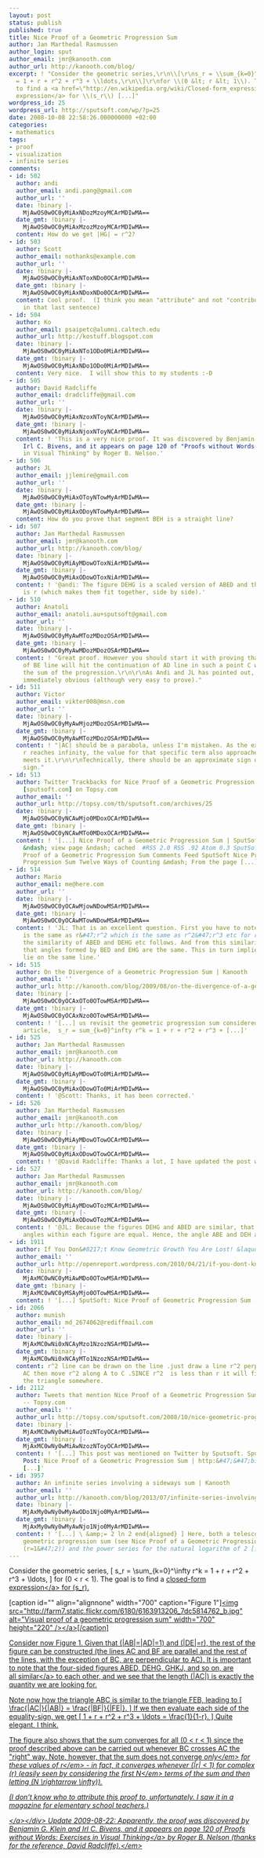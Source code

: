 ```yaml
---
layout: post
status: publish
published: true
title: Nice Proof of a Geometric Progression Sum
author: Jan Marthedal Rasmussen
author_login: sput
author_email: jmr@kanooth.com
author_url: http://kanooth.com/blog/
excerpt: ! "Consider the geometric series,\r\n\\[\r\ns_r = \\sum_{k=0}^\\infty r^k
  = 1 + r + r^2 + r^3 + \\ldots,\r\n\\]\r\nfor \\(0 &lt; r &lt; 1\\). The goal is
  to find a <a href=\"http://en.wikipedia.org/wiki/Closed-form_expression\">closed-form
  expression</a> for \\(s_r\\) [...]"
wordpress_id: 25
wordpress_url: http://sputsoft.com/wp/?p=25
date: 2008-10-08 22:58:26.000000000 +02:00
categories:
- mathematics
tags:
- proof
- visualization
- infinite series
comments:
- id: 502
  author: andi
  author_email: andi.pang@gmail.com
  author_url: ''
  date: !binary |-
    MjAwOS0wOC0yMiAxNDozMzoyMCArMDIwMA==
  date_gmt: !binary |-
    MjAwOS0wOC0yMiAxMzozMzoyMCArMDIwMA==
  content: How do we get |HG| = r^2?
- id: 503
  author: Scott
  author_email: nothanks@example.com
  author_url: ''
  date: !binary |-
    MjAwOS0wOC0yMiAxNToxNDo0OCArMDIwMA==
  date_gmt: !binary |-
    MjAwOS0wOC0yMiAxNDoxNDo0OCArMDIwMA==
  content: Cool proof.  (I think you mean "attribute" and not "contribute" though
    in that last sentence)
- id: 504
  author: Ko
  author_email: psaipetc@alumni.caltech.edu
  author_url: http://kostuff.blogspot.com
  date: !binary |-
    MjAwOS0wOC0yMiAxNTo1ODo0MiArMDIwMA==
  date_gmt: !binary |-
    MjAwOS0wOC0yMiAxNDo1ODo0MiArMDIwMA==
  content: Very nice.  I will show this to my students :-D
- id: 505
  author: David Radcliffe
  author_email: dradcliffe@gmail.com
  author_url: ''
  date: !binary |-
    MjAwOS0wOC0yMiAxNzoxNToyNCArMDIwMA==
  date_gmt: !binary |-
    MjAwOS0wOC0yMiAxNjoxNToyNCArMDIwMA==
  content: ! 'This is a very nice proof. It was discovered by Benjamin G. Klein and
    Irl C. Bivens, and it appears on page 120 of "Proofs without Words: Exercises
    in Visual Thinking" by Roger B. Nelson.'
- id: 506
  author: JL
  author_email: jjlemire@gmail.com
  author_url: ''
  date: !binary |-
    MjAwOS0wOC0yMiAxOToyNTowMyArMDIwMA==
  date_gmt: !binary |-
    MjAwOS0wOC0yMiAxODoyNTowMyArMDIwMA==
  content: How do you prove that segment BEH is a straight line?
- id: 507
  author: Jan Marthedal Rasmussen
  author_email: jmr@kanooth.com
  author_url: http://kanooth.com/blog/
  date: !binary |-
    MjAwOS0wOC0yMiAyMDowOToxNiArMDIwMA==
  date_gmt: !binary |-
    MjAwOS0wOC0yMiAxODowOToxNiArMDIwMA==
  content: ! '@andi: The figure DEHG is a scaled version of ABED and the scaling factor
    is r (which makes them fit together, side by side).'
- id: 510
  author: Anatoli
  author_email: anatoli.au+sputsoft@gmail.com
  author_url: ''
  date: !binary |-
    MjAwOS0wOC0yMyAwMTozMDozOSArMDIwMA==
  date_gmt: !binary |-
    MjAwOS0wOC0yMyAwMDozMDozOSArMDIwMA==
  content: ! "Great proof. However you should start it with proving that the continuation
    of BE line will hit the continuation of AD line in such a point C where |AC| is
    the sum of the progression.\r\n\r\nAs Andi and JL has pointed out, this is not
    immediately obvious (although very easy to prove)."
- id: 511
  author: Victor
  author_email: vikter008@msn.com
  author_url: ''
  date: !binary |-
    MjAwOS0wOC0yMyAwMjozMDozOSArMDIwMA==
  date_gmt: !binary |-
    MjAwOS0wOC0yMyAwMTozMDozOSArMDIwMA==
  content: ! "|AC| should be a parabola, unless I'm mistaken. As the exponent for
    r reaches infinity, the value for that specific term also approaches 0, but never
    meets it.\r\n\r\nTechnically, there should be an approximate sign over the equality
    sign."
- id: 513
  author: Twitter Trackbacks for Nice Proof of a Geometric Progression Sum | SputSoft
    [sputsoft.com] on Topsy.com
  author_email: ''
  author_url: http://topsy.com/tb/sputsoft.com/archives/25
  date: !binary |-
    MjAwOS0wOC0yNCAwMjo0MDoxOCArMDIwMA==
  date_gmt: !binary |-
    MjAwOS0wOC0yNCAwMTo0MDoxOCArMDIwMA==
  content: ! '[...] Nice Proof of a Geometric Progression Sum | SputSoft  sputsoft.com&#47;archives&#47;25
    &ndash; view page &ndash; cached  #RSS 2.0 RSS .92 Atom 0.3 SputSoft &raquo; Nice
    Proof of a Geometric Progression Sum Comments Feed SputSoft Nice Proof of a Geometric
    Progression Sum Twelve Ways of Counting &mdash; From the page [...]'
- id: 514
  author: Mario
  author_email: me@here.com
  author_url: ''
  date: !binary |-
    MjAwOS0wOC0yOCAwMjowNDowMSArMDIwMA==
  date_gmt: !binary |-
    MjAwOS0wOC0yOCAwMTowNDowMSArMDIwMA==
  content: ! 'JL: That is an excellent question. First you have to note that 1&#47;r
    is the same as r&#47;r^2 which is the same as r^2&#47;r^3 etc for r>0. From this
    the similarity of ABED and DEHG etc follows. And from this similarity it follows
    that angles formed by BED and EHG are the same. This in turn implies that BEH
    lie on the same line.'
- id: 515
  author: On the Divergence of a Geometric Progression Sum | Kanooth
  author_email: ''
  author_url: http://kanooth.com/blog/2009/08/on-the-divergence-of-a-geometric-progression-sum.html
  date: !binary |-
    MjAwOS0wOC0yOCAxOTo0OTowMSArMDIwMA==
  date_gmt: !binary |-
    MjAwOS0wOC0yOCAxNzo0OTowMSArMDIwMA==
  content: ! '[...] us revisit the geometric progression sum considered in an earlier
    article,  s_r = sum_{k=0}^infty r^k = 1 + r + r^2 + r^3 + [...]'
- id: 525
  author: Jan Marthedal Rasmussen
  author_email: jmr@kanooth.com
  author_url: http://kanooth.com
  date: !binary |-
    MjAwOS0wOC0yMiAyMDowOTo0MiArMDIwMA==
  date_gmt: !binary |-
    MjAwOS0wOC0yMiAxODowOTo0MiArMDIwMA==
  content: ! '@Scott: Thanks, it has been corrected.'
- id: 526
  author: Jan Marthedal Rasmussen
  author_email: jmr@kanooth.com
  author_url: http://kanooth.com/blog/
  date: !binary |-
    MjAwOS0wOC0yMiAyMDowOTowOCArMDIwMA==
  date_gmt: !binary |-
    MjAwOS0wOC0yMiAxODowOTowOCArMDIwMA==
  content: ! '@David Radcliffe: Thanks a lot, I have updated the post with your reference.'
- id: 527
  author: Jan Marthedal Rasmussen
  author_email: jmr@kanooth.com
  author_url: http://kanooth.com/blog/
  date: !binary |-
    MjAwOS0wOC0yMiAyMDowOTozMCArMDIwMA==
  date_gmt: !binary |-
    MjAwOS0wOC0yMiAxODowOTozMCArMDIwMA==
  content: ! '@JL: Because the figures DEHG and ABED are similar, that is, the corresponding
    angles within each figure are equal. Hence, the angle ABE and DEH are equal.'
- id: 1911
  author: If You Don&#8217;t Know Geometric Growth You Are Lost! &laquo; Open Report
  author_email: ''
  author_url: http://openreport.wordpress.com/2010/04/21/if-you-dont-know-geometric-growth-you-are-lost/
  date: !binary |-
    MjAxMC0wNC0yMiAwMDo0OTowMSArMDIwMA==
  date_gmt: !binary |-
    MjAxMC0wNC0yMSAyMjo0OTowMSArMDIwMA==
  content: ! '[...] SputSoft: Nice Proof of Geometric Progression Sum [...]'
- id: 2066
  author: munish
  author_email: md_2674062@rediffmail.com
  author_url: ''
  date: !binary |-
    MjAxMC0wNi0xNCAyMzo1NzozNSArMDIwMA==
  date_gmt: !binary |-
    MjAxMC0wNi0xNCAyMTo1NzozNSArMDIwMA==
  content: r^2 line can be drawn on the line .just draw a line r^2 perpendicular on
    AC then move r^2 along A to C .SINCE r^2  is less than r it will fit itself in
    the triangle somewhere.
- id: 2112
  author: Tweets that mention Nice Proof of a Geometric Progression Sum | SputSoft
    -- Topsy.com
  author_email: ''
  author_url: http://topsy.com/sputsoft.com/2008/10/nice-geometric-progression-proof/?utm_source=pingback&amp;utm_campaign=L2
  date: !binary |-
    MjAxMC0wNy0wMiAwOTozNToyOCArMDIwMA==
  date_gmt: !binary |-
    MjAxMC0wNy0wMiAwNzozNToyOCArMDIwMA==
  content: ! '[...] This post was mentioned on Twitter by Sputsoft. Sputsoft said:
    Post: Nice Proof of a Geometric Progression Sum | http:&#47;&#47;bit.ly&#47;cyFsM9
    [...]'
- id: 3957
  author: An infinite series involving a sideways sum | Kanooth
  author_email: ''
  author_url: http://kanooth.com/blog/2013/07/infinite-series-involving-sideways-sum.html
  date: !binary |-
    MjAxMy0wNy0wMyAwODo1Njo0MyArMDIwMA==
  date_gmt: !binary |-
    MjAxMy0wNy0wMyAwNjo1Njo0MyArMDIwMA==
  content: ! '[...] \ &amp;= 2 ln 2 end{aligned} ] Here, both a telescoping sum, a
    geometric progression sum (see Nice Proof of a Geometric Progression Sum with
    (r=1&#47;2)) and the power series for the natural logarithm of 2 [...]'
---
```

Consider the geometric series,
\[
s_r = \sum_{k=0}^\infty r^k = 1 + r + r^2 + r^3 + \ldots,
\]
for&nbsp;\(0 < r < 1\). The goal is to find a <a href="http:&#47;&#47;en.wikipedia.org&#47;wiki&#47;Closed-form_expression">closed-form expression<&#47;a> for \(s_r\).

<a id="more"></a><a id="more-25"></a>

[caption id="" align="alignnone" width="700" caption="Figure 1"]<a title="Visual proof of a geometric progression sum by janmarthedal, on Flickr" href="http:&#47;&#47;www.flickr.com&#47;photos&#47;janmr&#47;6163913206&#47;"><img src="http:&#47;&#47;farm7.static.flickr.com&#47;6180&#47;6163913206_7dc5814762_b.jpg" alt="Visual proof of a geometric progression sum" width="700" height="220" &#47;><&#47;a>[&#47;caption]

Consider now Figure 1. Given that \(|AB|=|AD|=1\) and \(|DE|=r\), the rest of the figure can be constructed (the lines AC and BF are parallel and the rest of the lines, with the exception of BC, are perpendicular to AC). It is important to note that the four-sided figures ABED, DEHG, GHKJ, and so on, are all&nbsp;<a title="similar" href="http:&#47;&#47;en.wikipedia.org&#47;wiki&#47;Similarity_(geometry)">similar<&#47;a> to each other, and we see that the length \(|AC|\) is exactly the quantity we are looking for.

Note now how the triangle ABC is similar to the triangle FEB, leading to
\[
\frac{|AC|}{|AB|} = \frac{|BF|}{|FE|}.
\]
If we then evaluate each side of the equality-sign, we get
\[
1 + r + r^2 + r^3 + \ldots = \frac{1}{1-r}.
\]
Quite elegant, I think.

The figure also shows that the sum converges for all&nbsp;\(0 < r < 1\) since the proof described above can be carried out whenever BC crosses AC the "right" way. Note, however, that the sum does not converge <em>only<&#47;em> for these values of <em>r<&#47;em> - in fact, it converges whenever \(|r| < 1\) for complex \(r\) (easily seen by considering the first <em>N<&#47;em> terms of the sum and then letting \(N \rightarrow \infty\)).

(I don't know who to attribute this proof to, unfortunately. I saw it in a magazine for elementary school teachers.)
<div style="float: right;"><a href="&#47;book&#47;link.php?id=pww1"><img src="&#47;book&#47;pww1.jpg" alt="" &#47;><&#47;a><&#47;div>
<em>Update 2009-08-22: Apparently, the proof was discovered by Benjamin G. Klein and Irl C. Bivens, and it appears on page 120 of <a href="&#47;book&#47;link.php?id=pww1">Proofs without Words: Exercises in Visual Thinking<&#47;a> by Roger B. Nelson (thanks for the reference, David Radcliffe).<&#47;em>
